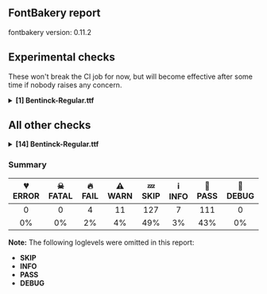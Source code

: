 ## FontBakery report

fontbakery version: 0.11.2

<h2>Experimental checks</h2><p>These won't break the CI job for now, but will become effective after some time if nobody raises any concern.</p><details><summary><b>[1] Bentinck-Regular.ttf</b></summary><div><details><summary>🔥 <b>FAIL:</b> Check tabular widths don't have kerning. (<a href="https://font-bakery.readthedocs.io/en/stable/fontbakery/profiles/universal.html#com.google.fonts/check/tabular_kerning">com.google.fonts/check/tabular_kerning</a>)</summary><div>


* 🔥 **FAIL** Kerning between seven and period is not zero [code: has-tabular-kerning]
* 🔥 **FAIL** Kerning between seven and comma is not zero [code: has-tabular-kerning]
</div></details><br></div></details><h2>All other checks</h2><details><summary><b>[14] Bentinck-Regular.ttf</b></summary><div><details><summary>🔥 <b>FAIL:</b> Check Google Fonts glyph coverage. (<a href="https://font-bakery.readthedocs.io/en/stable/fontbakery/profiles/googlefonts.html#com.google.fonts/check/glyph_coverage">com.google.fonts/check/glyph_coverage</a>)</summary><div>


* 🔥 **FAIL** Missing required codepoints:

	- 0x0060 (GRAVE ACCENT)


	- 0x00A8 (DIAERESIS)


	- 0x00AA (FEMININE ORDINAL INDICATOR)


	- 0x00AF (MACRON)


	- 0x00B4 (ACUTE ACCENT)


	- 0x00B8 (CEDILLA)


	- 0x00BA (MASCULINE ORDINAL INDICATOR)


	- 0x0100 (LATIN CAPITAL LETTER A WITH MACRON)


	- 0x0101 (LATIN SMALL LETTER A WITH MACRON)


	- 0x0102 (LATIN CAPITAL LETTER A WITH BREVE)


	- 0x0103 (LATIN SMALL LETTER A WITH BREVE)


	- 0x0104 (LATIN CAPITAL LETTER A WITH OGONEK)


	- 0x0105 (LATIN SMALL LETTER A WITH OGONEK)


	- 0x0106 (LATIN CAPITAL LETTER C WITH ACUTE)


	- 0x0107 (LATIN SMALL LETTER C WITH ACUTE)


	- 0x010A (LATIN CAPITAL LETTER C WITH DOT ABOVE)


	- 0x010B (LATIN SMALL LETTER C WITH DOT ABOVE)


	- 0x010C (LATIN CAPITAL LETTER C WITH CARON)


	- 0x010D (LATIN SMALL LETTER C WITH CARON)


	- 0x010E (LATIN CAPITAL LETTER D WITH CARON)


	- 0x010F (LATIN SMALL LETTER D WITH CARON)


	- 0x0110 (LATIN CAPITAL LETTER D WITH STROKE)


	- 0x0111 (LATIN SMALL LETTER D WITH STROKE)


	- 0x0112 (LATIN CAPITAL LETTER E WITH MACRON)


	- 0x0113 (LATIN SMALL LETTER E WITH MACRON)


	- 0x0116 (LATIN CAPITAL LETTER E WITH DOT ABOVE)


	- 0x0117 (LATIN SMALL LETTER E WITH DOT ABOVE)


	- 0x0118 (LATIN CAPITAL LETTER E WITH OGONEK)


	- 0x0119 (LATIN SMALL LETTER E WITH OGONEK)


	- 0x011A (LATIN CAPITAL LETTER E WITH CARON)


	- 0x011B (LATIN SMALL LETTER E WITH CARON)


	- 0x011E (LATIN CAPITAL LETTER G WITH BREVE)


	- 0x011F (LATIN SMALL LETTER G WITH BREVE)


	- 0x0120 (LATIN CAPITAL LETTER G WITH DOT ABOVE)


	- 0x0121 (LATIN SMALL LETTER G WITH DOT ABOVE)


	- 0x0122 (LATIN CAPITAL LETTER G WITH CEDILLA)


	- 0x0123 (LATIN SMALL LETTER G WITH CEDILLA)


	- 0x0126 (LATIN CAPITAL LETTER H WITH STROKE)


	- 0x0127 (LATIN SMALL LETTER H WITH STROKE)


	- 0x012A (LATIN CAPITAL LETTER I WITH MACRON)


	- 0x012B (LATIN SMALL LETTER I WITH MACRON)


	- 0x012E (LATIN CAPITAL LETTER I WITH OGONEK)


	- 0x012F (LATIN SMALL LETTER I WITH OGONEK)


	- 0x0130 (LATIN CAPITAL LETTER I WITH DOT ABOVE)


	- 0x0136 (LATIN CAPITAL LETTER K WITH CEDILLA)


	- 0x0137 (LATIN SMALL LETTER K WITH CEDILLA)


	- 0x0139 (LATIN CAPITAL LETTER L WITH ACUTE)


	- 0x013A (LATIN SMALL LETTER L WITH ACUTE)


	- 0x013B (LATIN CAPITAL LETTER L WITH CEDILLA)


	- 0x013C (LATIN SMALL LETTER L WITH CEDILLA)


	- 0x013D (LATIN CAPITAL LETTER L WITH CARON)


	- 0x013E (LATIN SMALL LETTER L WITH CARON)


	- 0x0141 (LATIN CAPITAL LETTER L WITH STROKE)


	- 0x0142 (LATIN SMALL LETTER L WITH STROKE)


	- 0x0143 (LATIN CAPITAL LETTER N WITH ACUTE)


	- 0x0144 (LATIN SMALL LETTER N WITH ACUTE)


	- 0x0145 (LATIN CAPITAL LETTER N WITH CEDILLA)


	- 0x0146 (LATIN SMALL LETTER N WITH CEDILLA)


	- 0x0147 (LATIN CAPITAL LETTER N WITH CARON)


	- 0x0148 (LATIN SMALL LETTER N WITH CARON)


	- 0x0150 (LATIN CAPITAL LETTER O WITH DOUBLE ACUTE)


	- 0x0151 (LATIN SMALL LETTER O WITH DOUBLE ACUTE)


	- 0x0154 (LATIN CAPITAL LETTER R WITH ACUTE)


	- 0x0155 (LATIN SMALL LETTER R WITH ACUTE)


	- 0x0158 (LATIN CAPITAL LETTER R WITH CARON)


	- 0x0159 (LATIN SMALL LETTER R WITH CARON)


	- 0x015A (LATIN CAPITAL LETTER S WITH ACUTE)


	- 0x015B (LATIN SMALL LETTER S WITH ACUTE)


	- 0x015E (LATIN CAPITAL LETTER S WITH CEDILLA)


	- 0x015F (LATIN SMALL LETTER S WITH CEDILLA)


	- 0x0160 (LATIN CAPITAL LETTER S WITH CARON)


	- 0x0161 (LATIN SMALL LETTER S WITH CARON)


	- 0x0164 (LATIN CAPITAL LETTER T WITH CARON)


	- 0x0165 (LATIN SMALL LETTER T WITH CARON)


	- 0x016A (LATIN CAPITAL LETTER U WITH MACRON)


	- 0x016B (LATIN SMALL LETTER U WITH MACRON)


	- 0x016E (LATIN CAPITAL LETTER U WITH RING ABOVE)


	- 0x016F (LATIN SMALL LETTER U WITH RING ABOVE)


	- 0x0170 (LATIN CAPITAL LETTER U WITH DOUBLE ACUTE)


	- 0x0171 (LATIN SMALL LETTER U WITH DOUBLE ACUTE)


	- 0x0172 (LATIN CAPITAL LETTER U WITH OGONEK)


	- 0x0173 (LATIN SMALL LETTER U WITH OGONEK)


	- 0x0179 (LATIN CAPITAL LETTER Z WITH ACUTE)


	- 0x017A (LATIN SMALL LETTER Z WITH ACUTE)


	- 0x017B (LATIN CAPITAL LETTER Z WITH DOT ABOVE)


	- 0x017C (LATIN SMALL LETTER Z WITH DOT ABOVE)


	- 0x017D (LATIN CAPITAL LETTER Z WITH CARON)


	- 0x017E (LATIN SMALL LETTER Z WITH CARON)


	- 0x0218 (LATIN CAPITAL LETTER S WITH COMMA BELOW)


	- 0x0219 (LATIN SMALL LETTER S WITH COMMA BELOW)


	- 0x021A (LATIN CAPITAL LETTER T WITH COMMA BELOW)


	- 0x021B (LATIN SMALL LETTER T WITH COMMA BELOW)


	- 0x02C6 (MODIFIER LETTER CIRCUMFLEX ACCENT)


	- 0x02C7 (CARON)


	- 0x02D8 (BREVE)


	- 0x02D9 (DOT ABOVE)


	- 0x02DA (RING ABOVE)


	- 0x02DB (OGONEK)


	- 0x02DC (SMALL TILDE)


	- 0x02DD (DOUBLE ACUTE ACCENT)


	- 0x0304 (COMBINING MACRON)


	- 0x0306 (COMBINING BREVE)


	- 0x030B (COMBINING DOUBLE ACUTE ACCENT)


	- 0x030C (COMBINING CARON)


	- 0x0326 (COMBINING COMMA BELOW)


	- 0x0328 (COMBINING OGONEK)
 [code: missing-codepoints]
</div></details><details><summary>🔥 <b>FAIL:</b> Check font follows the Google Fonts vertical metric schema (<a href="https://font-bakery.readthedocs.io/en/stable/fontbakery/profiles/googlefonts.html#com.google.fonts/check/vertical_metrics">com.google.fonts/check/vertical_metrics</a>)</summary><div>


* 🔥 **FAIL** The sum of hhea.ascender + abs(hhea.descender) + hhea.lineGap is 1000 when it should be at least 1200 [code: bad-hhea-range]
</div></details><details><summary>🔥 <b>FAIL:</b> Checking OS/2 usWinAscent & usWinDescent. (<a href="https://font-bakery.readthedocs.io/en/stable/fontbakery/profiles/universal.html#com.google.fonts/check/family/win_ascent_and_descent">com.google.fonts/check/family/win_ascent_and_descent</a>)</summary><div>


* 🔥 **FAIL** OS/2.usWinAscent value should be equal or greater than 924, but got 800 instead [code: ascent]
* 🔥 **FAIL** OS/2.usWinDescent value should be equal or greater than 256, but got 200 instead [code: descent]
</div></details><details><summary>⚠ <b>WARN:</b> Check for codepoints not covered by METADATA subsets. (<a href="https://font-bakery.readthedocs.io/en/stable/fontbakery/profiles/googlefonts.html#com.google.fonts/check/metadata/unreachable_subsetting">com.google.fonts/check/metadata/unreachable_subsetting</a>)</summary><div>


* ⚠ **WARN** The following codepoints supported by the font are not covered by
    any subsets defined in the font's metadata file, and will never
    be served. You can solve this by either manually adding additional
    subset declarations to METADATA.pb, or by editing the glyphset
    definitions.

 * U+0302 COMBINING CIRCUMFLEX ACCENT: try adding one of: math, tifinagh, cherokee, coptic
 * U+0307 COMBINING DOT ABOVE: try adding one of: old-permic, tifinagh, math, malayalam, syriac, coptic, tai-le, canadian-aboriginal
 * U+030A COMBINING RING ABOVE: try adding syriac
 * U+0327 COMBINING CEDILLA: not included in any glyphset definition
 * U+2000 EN QUAD: not included in any glyphset definition
 * U+2001 EM QUAD: not included in any glyphset definition
 * U+2003 EM SPACE: try adding nushu
 * U+2004 THREE-PER-EM SPACE: not included in any glyphset definition
 * U+2005 FOUR-PER-EM SPACE: not included in any glyphset definition
 * U+2006 SIX-PER-EM SPACE: not included in any glyphset definition
 * U+2007 FIGURE SPACE: not included in any glyphset definition
 * U+2008 PUNCTUATION SPACE: not included in any glyphset definition
 * U+200A HAIR SPACE: not included in any glyphset definition
 * U+200C ZERO WIDTH NON-JOINER: try adding one of: tamil, yi, manichaean, pahawh-hmong, brahmi, sundanese, tibetan, modi, tagalog, telugu, hanifi-rohingya, mahajani, dogra, balinese, devanagari, newa, tai-viet, bhaiksuki, masaram-gondi, batak, kannada, hatran, zanabazar-square, lao, syriac, buginese, thai, grantha, tai-le, javanese, bengali, kayah-li, thaana, syloti-nagri, gurmukhi, phags-pa, gunjala-gondi, duployan, buhid, tifinagh, chakma, avestan, tai-tham, malayalam, cham, new-tai-lue, nko, mandaic, kharoshthi, kaithi, myanmar, oriya, lepcha, mongolian, rejang, khudawadi, gujarati, khojki, siddham, tagbanwa, takri, warang-citi, saurashtra, khmer, arabic, sharada, hebrew, sinhala, psalter-pahlavi, sogdian, meetei-mayek, tirhuta, hanunoo, limbu
 * U+200D ZERO WIDTH JOINER: try adding one of: tamil, yi, manichaean, pahawh-hmong, brahmi, sundanese, tibetan, modi, tagalog, telugu, hanifi-rohingya, mahajani, dogra, balinese, devanagari, newa, tai-viet, bhaiksuki, masaram-gondi, batak, kannada, zanabazar-square, lao, syriac, buginese, thai, grantha, tai-le, javanese, bengali, kayah-li, thaana, syloti-nagri, gurmukhi, phags-pa, gunjala-gondi, duployan, buhid, tifinagh, chakma, avestan, tai-tham, malayalam, cham, new-tai-lue, old-hungarian, nko, mandaic, kharoshthi, kaithi, myanmar, oriya, lepcha, mongolian, rejang, khudawadi, gujarati, khojki, siddham, tagbanwa, takri, warang-citi, saurashtra, khmer, arabic, sharada, hebrew, sinhala, psalter-pahlavi, sogdian, meetei-mayek, tirhuta, hanunoo, limbu
 * U+200E LEFT-TO-RIGHT MARK: try adding one of: syriac, arabic, nko, hebrew, thaana, phags-pa
 * U+200F RIGHT-TO-LEFT MARK: try adding one of: syriac, nko, hebrew, thaana, phags-pa
 * U+2021 DOUBLE DAGGER: try adding adlam
 * U+202F NARROW NO-BREAK SPACE: try adding one of: yi, mongolian
 * U+2030 PER MILLE SIGN: try adding adlam
 * U+205F MEDIUM MATHEMATICAL SPACE: not included in any glyphset definition
 * U+221E INFINITY: try adding math
 * U+222B INTEGRAL: try adding math
 * U+2248 ALMOST EQUAL TO: try adding math
 * U+2260 NOT EQUAL TO: try adding math
 * U+2264 LESS-THAN OR EQUAL TO: try adding math
 * U+2265 GREATER-THAN OR EQUAL TO: try adding math
 * U+FB01 LATIN SMALL LIGATURE FI: not included in any glyphset definition
 * U+FB02 LATIN SMALL LIGATURE FL: not included in any glyphset definition

Or you can add the above codepoints to one of the subsets supported by the font: `cyrillic-ext`, `greek-ext`, `latin`, `latin-ext` [code: unreachable-subsetting]
</div></details><details><summary>⚠ <b>WARN:</b> Check copyright namerecords match license file. (<a href="https://font-bakery.readthedocs.io/en/stable/fontbakery/profiles/googlefonts.html#com.google.fonts/check/name/license">com.google.fonts/check/name/license</a>)</summary><div>


* ⚠ **WARN** Please consider updating the url from 'https://scripts.sil.org/OFL' to 'https://openfontlicense.org'. [code: old-url]
</div></details><details><summary>⚠ <b>WARN:</b> Ensure fonts have ScriptLangTags declared on the 'meta' table. (<a href="https://font-bakery.readthedocs.io/en/stable/fontbakery/profiles/googlefonts.html#com.google.fonts/check/meta/script_lang_tags">com.google.fonts/check/meta/script_lang_tags</a>)</summary><div>


* ⚠ **WARN** This font file does not have a 'meta' table. [code: lacks-meta-table]
</div></details><details><summary>⚠ <b>WARN:</b> Check font contains no unreachable glyphs (<a href="https://font-bakery.readthedocs.io/en/stable/fontbakery/profiles/universal.html#com.google.fonts/check/unreachable_glyphs">com.google.fonts/check/unreachable_glyphs</a>)</summary><div>


* ⚠ **WARN** The following glyphs could not be reached by codepoint or substitution rules:

	- bracericght

	- f_f

	- uni004A0301

	- uni006A0301
 [code: unreachable-glyphs]
</div></details><details><summary>⚠ <b>WARN:</b> Check if each glyph has the recommended amount of contours. (<a href="https://font-bakery.readthedocs.io/en/stable/fontbakery/profiles/universal.html#com.google.fonts/check/contour_count">com.google.fonts/check/contour_count</a>)</summary><div>


* ⚠ **WARN** This check inspects the glyph outlines and detects the total number of contours in each of them. The expected values are infered from the typical ammounts of contours observed in a large collection of reference font families. The divergences listed below may simply indicate a significantly different design on some of your glyphs. On the other hand, some of these may flag actual bugs in the font such as glyphs mapped to an incorrect codepoint. Please consider reviewing the design and codepoint assignment of these to make sure they are correct.

The following glyphs do not have the recommended number of contours:

	- Glyph name: Q	Contours detected: 3	Expected: 2

	- Glyph name: plusminus	Contours detected: 3	Expected: 1 or 2

	- Glyph name: Eth	Contours detected: 3	Expected: 2

	- Glyph name: bullet	Contours detected: 2	Expected: 1

	- Glyph name: Eth	Contours detected: 3	Expected: 2

	- Glyph name: Q	Contours detected: 3	Expected: 2

	- Glyph name: bullet	Contours detected: 2	Expected: 1

	- Glyph name: fi	Contours detected: 1	Expected: 3

	- Glyph name: plusminus	Contours detected: 3	Expected: 1 or 2
 [code: contour-count]
</div></details><details><summary>⚠ <b>WARN:</b> Check math signs have the same width. (<a href="https://font-bakery.readthedocs.io/en/stable/fontbakery/profiles/universal.html#com.google.fonts/check/math_signs_width">com.google.fonts/check/math_signs_width</a>)</summary><div>


* ⚠ **WARN** The most common width is 600 among a set of 12 math glyphs.
The following math glyphs have a different width, though:

Width = 500:
logicalnot
 [code: width-outliers]
</div></details><details><summary>⚠ <b>WARN:</b> Are there any misaligned on-curve points? (<a href="https://font-bakery.readthedocs.io/en/stable/fontbakery/profiles/Outline Correctness Checks.html#com.google.fonts/check/outline_alignment_miss">com.google.fonts/check/outline_alignment_miss</a>)</summary><div>


* ⚠ **WARN** The following glyphs have on-curve points which have potentially incorrect y coordinates:

	* comma (U+002C): X=105.0,Y=-2.0 (should be at baseline 0?)

	* five (U+0035): X=210.0,Y=0.5 (should be at baseline 0?)

	* five (U+0035): X=127.0,Y=699.0 (should be at cap-height 700?)

	* five (U+0035): X=435.0,Y=699.0 (should be at cap-height 700?)

	* semicolon (U+003B): X=151.0,Y=-2.0 (should be at baseline 0?)

	* D (U+0044): X=260.0,Y=701.0 (should be at cap-height 700?)

	* D (U+0044): X=372.0,Y=702.0 (should be at cap-height 700?)

	* D (U+0044): X=372.0,Y=-2.0 (should be at baseline 0?)

	* D (U+0044): X=260.0,Y=-1.0 (should be at baseline 0?)

	* J (U+004A): X=142.0,Y=2.0 (should be at baseline 0?)

	* W (U+0057): X=-30.0,Y=701.0 (should be at cap-height 700?)

	* W (U+0057): X=246.0,Y=701.0 (should be at cap-height 700?)

	* W (U+0057): X=417.0,Y=701.0 (should be at cap-height 700?)

	* W (U+0057): X=579.0,Y=701.0 (should be at cap-height 700?)

	* W (U+0057): X=765.0,Y=701.0 (should be at cap-height 700?)

	* W (U+0057): X=965.0,Y=701.0 (should be at cap-height 700?)

	* X (U+0058): X=12.0,Y=701.0 (should be at cap-height 700?)

	* X (U+0058): X=328.0,Y=701.0 (should be at cap-height 700?)

	* X (U+0058): X=449.0,Y=701.0 (should be at cap-height 700?)

	* X (U+0058): X=649.0,Y=701.0 (should be at cap-height 700?)

	* Y (U+0059): X=-28.0,Y=701.0 (should be at cap-height 700?)

	* Y (U+0059): X=288.0,Y=701.0 (should be at cap-height 700?)

	* Y (U+0059): X=389.0,Y=701.0 (should be at cap-height 700?)

	* Y (U+0059): X=609.0,Y=701.0 (should be at cap-height 700?)

	* f (U+0066): X=157.0,Y=700.5 (should be at cap-height 700?)

	* f (U+0066): X=346.0,Y=701.0 (should be at cap-height 700?)

	* g (U+0067): X=226.0,Y=-201.0 (should be at descender -200?)

	* q (U+0071): X=447.0,Y=499.0 (should be at x-height 500?)

	* q (U+0071): X=627.0,Y=499.0 (should be at x-height 500?)

	* q (U+0071): X=627.0,Y=-201.0 (should be at descender -200?)

	* q (U+0071): X=367.0,Y=-201.0 (should be at descender -200?)

	* s (U+0073): X=304.0,Y=498.0 (should be at x-height 500?)

	* yen (U+00A5): X=2.0,Y=701.0 (should be at cap-height 700?)

	* yen (U+00A5): X=278.0,Y=701.0 (should be at cap-height 700?)

	* yen (U+00A5): X=389.0,Y=701.0 (should be at cap-height 700?)

	* yen (U+00A5): X=609.0,Y=701.0 (should be at cap-height 700?)

	* registered (U+00AE): X=201.0,Y=702.0 (should be at cap-height 700?)

	* registered (U+00AE): X=406.0,Y=702.0 (should be at cap-height 700?)

	* registered (U+00AE): X=304.0,Y=702.0 (should be at cap-height 700?)

	* Ccedilla (U+00C7): X=459.0,Y=-199.0 (should be at descender -200?)

	* Eth (U+00D0): X=260.0,Y=701.0 (should be at cap-height 700?)

	* Eth (U+00D0): X=372.0,Y=702.0 (should be at cap-height 700?)

	* Eth (U+00D0): X=372.0,Y=-2.0 (should be at baseline 0?)

	* Eth (U+00D0): X=260.0,Y=-1.0 (should be at baseline 0?)

	* Yacute (U+00DD): X=-28.0,Y=701.0 (should be at cap-height 700?)

	* Yacute (U+00DD): X=288.0,Y=701.0 (should be at cap-height 700?)

	* Yacute (U+00DD): X=389.0,Y=701.0 (should be at cap-height 700?)

	* Yacute (U+00DD): X=609.0,Y=701.0 (should be at cap-height 700?)

	* IJ (U+0132): X=406.0,Y=2.0 (should be at baseline 0?)

	* Wcircumflex (U+0174): X=-30.0,Y=701.0 (should be at cap-height 700?)

	* Wcircumflex (U+0174): X=246.0,Y=701.0 (should be at cap-height 700?)

	* Wcircumflex (U+0174): X=417.0,Y=701.0 (should be at cap-height 700?)

	* Wcircumflex (U+0174): X=579.0,Y=701.0 (should be at cap-height 700?)

	* Wcircumflex (U+0174): X=765.0,Y=701.0 (should be at cap-height 700?)

	* Wcircumflex (U+0174): X=965.0,Y=701.0 (should be at cap-height 700?)

	* Ycircumflex (U+0176): X=-28.0,Y=701.0 (should be at cap-height 700?)

	* Ycircumflex (U+0176): X=288.0,Y=701.0 (should be at cap-height 700?)

	* Ycircumflex (U+0176): X=389.0,Y=701.0 (should be at cap-height 700?)

	* Ycircumflex (U+0176): X=609.0,Y=701.0 (should be at cap-height 700?)

	* Ydieresis (U+0178): X=-28.0,Y=701.0 (should be at cap-height 700?)

	* Ydieresis (U+0178): X=288.0,Y=701.0 (should be at cap-height 700?)

	* Ydieresis (U+0178): X=389.0,Y=701.0 (should be at cap-height 700?)

	* Ydieresis (U+0178): X=609.0,Y=701.0 (should be at cap-height 700?)

	* tildecomb (U+0303): X=351.0,Y=698.0 (should be at cap-height 700?)

	* uni0327 (U+0327): X=287.0,Y=-199.0 (should be at descender -200?)

	* Wgrave (U+1E80): X=-30.0,Y=701.0 (should be at cap-height 700?)

	* Wgrave (U+1E80): X=246.0,Y=701.0 (should be at cap-height 700?)

	* Wgrave (U+1E80): X=417.0,Y=701.0 (should be at cap-height 700?)

	* Wgrave (U+1E80): X=579.0,Y=701.0 (should be at cap-height 700?)

	* Wgrave (U+1E80): X=765.0,Y=701.0 (should be at cap-height 700?)

	* Wgrave (U+1E80): X=965.0,Y=701.0 (should be at cap-height 700?)

	* Wacute (U+1E82): X=-30.0,Y=701.0 (should be at cap-height 700?)

	* Wacute (U+1E82): X=246.0,Y=701.0 (should be at cap-height 700?)

	* Wacute (U+1E82): X=417.0,Y=701.0 (should be at cap-height 700?)

	* Wacute (U+1E82): X=579.0,Y=701.0 (should be at cap-height 700?)

	* Wacute (U+1E82): X=765.0,Y=701.0 (should be at cap-height 700?)

	* Wacute (U+1E82): X=965.0,Y=701.0 (should be at cap-height 700?)

	* Wdieresis (U+1E84): X=-30.0,Y=701.0 (should be at cap-height 700?)

	* Wdieresis (U+1E84): X=246.0,Y=701.0 (should be at cap-height 700?)

	* Wdieresis (U+1E84): X=417.0,Y=701.0 (should be at cap-height 700?)

	* Wdieresis (U+1E84): X=579.0,Y=701.0 (should be at cap-height 700?)

	* Wdieresis (U+1E84): X=765.0,Y=701.0 (should be at cap-height 700?)

	* Wdieresis (U+1E84): X=965.0,Y=701.0 (should be at cap-height 700?)

	* uni1E9E (U+1E9E): X=167.5,Y=698.0 (should be at cap-height 700?)

	* Ygrave (U+1EF2): X=-28.0,Y=701.0 (should be at cap-height 700?)

	* Ygrave (U+1EF2): X=288.0,Y=701.0 (should be at cap-height 700?)

	* Ygrave (U+1EF2): X=389.0,Y=701.0 (should be at cap-height 700?)

	* Ygrave (U+1EF2): X=609.0,Y=701.0 (should be at cap-height 700?)

	* quotesinglbase (U+201A): X=146.0,Y=-2.0 (should be at baseline 0?)

	* quotedblbase (U+201E): X=305.0,Y=-2.0 (should be at baseline 0?)

	* quotedblbase (U+201E): X=146.0,Y=-2.0 (should be at baseline 0?)

	* dagger (U+2020): X=231.0,Y=701.0 (should be at cap-height 700?)

	* daggerdbl (U+2021): X=225.0,Y=-1.5 (should be at baseline 0?)

	* fi (U+FB01): X=162.0,Y=702.0 (should be at cap-height 700?)

	* fi (U+FB01): X=382.0,Y=701.5 (should be at cap-height 700?)

	* fl (U+FB02): X=157.0,Y=700.5 (should be at cap-height 700?) [code: found-misalignments]
</div></details><details><summary>⚠ <b>WARN:</b> Do any segments have colinear vectors? (<a href="https://font-bakery.readthedocs.io/en/stable/fontbakery/profiles/Outline Correctness Checks.html#com.google.fonts/check/outline_colinear_vectors">com.google.fonts/check/outline_colinear_vectors</a>)</summary><div>


* ⚠ **WARN** The following glyphs have colinear vectors:

	* M (U+004D): L<<445.0,137.0>--<657.0,637.0>> -> L<<657.0,637.0>--<675.0,694.0>>

	* OE (U+0152): L<<596.0,636.0>--<596.0,637.0>> -> L<<596.0,637.0>--<595.0,700.0>>

	* X (U+0058): L<<468.0,52.0>--<316.0,300.0>> -> L<<316.0,300.0>--<313.0,306.0>>

	* daggerdbl (U+2021): L<<274.0,722.0>--<275.0,722.0>> -> L<<275.0,722.0>--<276.0,722.0>>

	* daggerdbl (U+2021): L<<276.0,-143.0>--<275.0,-143.0>> -> L<<275.0,-143.0>--<274.0,-143.0>>

	* four (U+0034): L<<423.0,247.0>--<510.0,249.0>> -> L<<510.0,249.0>--<530.0,249.0>>

	* trademark (U+2122): L<<322.0,549.0>--<379.0,675.0>> -> L<<379.0,675.0>--<384.0,689.0>> [code: found-colinear-vectors]
</div></details><details><summary>⚠ <b>WARN:</b> Do outlines contain any semi-vertical or semi-horizontal lines? (<a href="https://font-bakery.readthedocs.io/en/stable/fontbakery/profiles/Outline Correctness Checks.html#com.google.fonts/check/outline_semi_vertical">com.google.fonts/check/outline_semi_vertical</a>)</summary><div>


* ⚠ **WARN** The following glyphs have semi-vertical/semi-horizontal lines:

	* arrowdown (U+2193): L<<244.0,700.0>--<241.0,150.0>>

	* arrowdown (U+2193): L<<367.0,150.0>--<364.0,700.0>> [code: found-semi-vertical]
</div></details><details><summary>⚠ <b>WARN:</b> Ensure dotted circle glyph is present and can attach marks. (<a href="https://font-bakery.readthedocs.io/en/stable/fontbakery/profiles/Shaping Checks.html#com.google.fonts/check/dotted_circle">com.google.fonts/check/dotted_circle</a>)</summary><div>


* ⚠ **WARN** No dotted circle glyph present [code: missing-dotted-circle]
</div></details><details><summary>⚠ <b>WARN:</b> Ensure soft_dotted characters lose their dot when combined with marks that replace the dot. (<a href="https://font-bakery.readthedocs.io/en/stable/fontbakery/profiles/Shaping Checks.html#com.google.fonts/check/soft_dotted">com.google.fonts/check/soft_dotted</a>)</summary><div>


* ⚠ **WARN** The dot of soft dotted characters used in orthographies _must_ disappear in the following strings: i̊ j̀ j́ j̃ j̈

The dot of soft dotted characters _should_ disappear in other cases, for example: ĩ i̇ ĩ̧ i̧̇ i̧̊ ĵ j̇ j̊ j̧̀ j̧́ ĵ̧ j̧̃ j̧̇ j̧̈ j̧̊

Your font does *not* cover the following languages that require the soft-dotted feature: Southern Kisi (Latn, 360,000 speakers), Dii (Latn, 71,000 speakers), Avokaya (Latn, 100,000 speakers), Basaa (Latn, 332,940 speakers), Mundani (Latn, 34,000 speakers), Yala (Latn, 200,000 speakers), Sar (Latn, 500,000 speakers), Igbo (Latn, 27,823,640 speakers), Nzakara (Latn, 50,000 speakers), Kpelle, Guinea (Latn, 622,000 speakers), South Central Banda (Latn, 244,000 speakers), Aghem (Latn, 38,843 speakers), Ngbaka (Latn, 1,020,000 speakers), Belarusian (Cyrl, 10,064,517 speakers), Navajo (Latn, 166,319 speakers), Ejagham (Latn, 120,000 speakers), Gulay (Latn, 250,478 speakers), Bafut (Latn, 158,146 speakers), Ebira (Latn, 2,200,000 speakers), Ma’di (Latn, 584,000 speakers), Fur (Latn, 1,230,163 speakers), Lithuanian (Latn, 2,357,094 speakers), Nateni (Latn, 100,000 speakers), Mfumte (Latn, 79,000 speakers), Bete-Bendi (Latn, 100,000 speakers), Ijo, Southeast (Latn, 2,471,000 speakers), Makaa (Latn, 221,000 speakers), Koonzime (Latn, 40,000 speakers), Kom (Latn, 360,685 speakers), Mango (Latn, 77,000 speakers), Dutch (Latn, 31,709,104 speakers), Zapotec (Latn, 490,000 speakers), Cicipu (Latn, 44,000 speakers), Ekpeye (Latn, 226,000 speakers), Ukrainian (Cyrl, 29,273,587 speakers), Dan (Latn, 1,099,244 speakers), Lugbara (Latn, 2,200,000 speakers). [code: soft-dotted]
</div></details><br></div></details>

### Summary

| 💔 ERROR | ☠ FATAL | 🔥 FAIL | ⚠ WARN | 💤 SKIP | ℹ INFO | 🍞 PASS | 🔎 DEBUG |
|:-----:|:-----:|:-----:|:-----:|:-----:|:-----:|:-----:|:-----:|
| 0 | 0 | 4 | 11 | 127 | 7 | 111 | 0 |
| 0% | 0% | 2% | 4% | 49% | 3% | 43% | 0% |

**Note:** The following loglevels were omitted in this report:
* **SKIP**
* **INFO**
* **PASS**
* **DEBUG**
